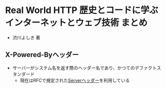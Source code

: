 # Real World HTTP 歴史とコードに学ぶインターネットとウェブ技術 まとめ
- 渋川よしき 著

## X-Powered-Byヘッダー
- サーバーがシステム名を返す際のヘッダー名であり、かつてのデファクトスタンダード
  - 現在はRFCで規定された[Serverヘッダー](https://developer.mozilla.org/ja/docs/Web/HTTP/Headers/Server)を利用している
